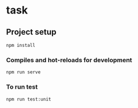 # task

## Project setup
```
npm install
```

### Compiles and hot-reloads for development
```
npm run serve
```

### To run test
```
npm run test:unit
```
